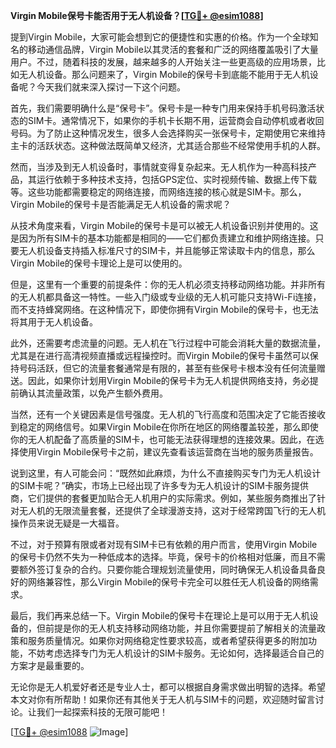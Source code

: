 **Virgin Mobile保号卡能否用于无人机设备？[[TG💪+ @esim1088](https://t.me/s/esim1088)]**

提到Virgin Mobile，大家可能会想到它的便捷性和实惠的价格。作为一个全球知名的移动通信品牌，Virgin Mobile以其灵活的套餐和广泛的网络覆盖吸引了大量用户。不过，随着科技的发展，越来越多的人开始关注一些更高级的应用场景，比如无人机设备。那么问题来了，Virgin Mobile的保号卡到底能不能用于无人机设备呢？今天我们就来深入探讨一下这个问题。

首先，我们需要明确什么是“保号卡”。保号卡是一种专门用来保持手机号码激活状态的SIM卡。通常情况下，如果你的手机卡长期不用，运营商会自动停机或者收回号码。为了防止这种情况发生，很多人会选择购买一张保号卡，定期使用它来维持主卡的活跃状态。这种做法既简单又经济，尤其适合那些不经常使用手机的人群。

然而，当涉及到无人机设备时，事情就变得复杂起来。无人机作为一种高科技产品，其运行依赖于多种技术支持，包括GPS定位、实时视频传输、数据上传下载等。这些功能都需要稳定的网络连接，而网络连接的核心就是SIM卡。那么，Virgin Mobile的保号卡是否能满足无人机设备的需求呢？

从技术角度来看，Virgin Mobile的保号卡是可以被无人机设备识别并使用的。这是因为所有SIM卡的基本功能都是相同的——它们都负责建立和维护网络连接。只要无人机设备支持插入标准尺寸的SIM卡，并且能够正常读取卡内的信息，那么Virgin Mobile的保号卡理论上是可以使用的。

但是，这里有一个重要的前提条件：你的无人机必须支持移动网络功能。并非所有的无人机都具备这一特性。一些入门级或专业级的无人机可能只支持Wi-Fi连接，而不支持蜂窝网络。在这种情况下，即使你拥有Virgin Mobile的保号卡，也无法将其用于无人机设备。

此外，还需要考虑流量的问题。无人机在飞行过程中可能会消耗大量的数据流量，尤其是在进行高清视频直播或远程操控时。而Virgin Mobile的保号卡虽然可以保持号码活跃，但它的流量套餐通常是有限的，甚至有些保号卡根本没有任何流量赠送。因此，如果你计划用Virgin Mobile的保号卡为无人机提供网络支持，务必提前确认其流量政策，以免产生额外费用。

当然，还有一个关键因素是信号强度。无人机的飞行高度和范围决定了它能否接收到稳定的网络信号。如果Virgin Mobile在你所在地区的网络覆盖较差，那么即使你的无人机配备了高质量的SIM卡，也可能无法获得理想的连接效果。因此，在选择使用Virgin Mobile保号卡之前，建议先查看该运营商在当地的服务质量报告。

说到这里，有人可能会问：“既然如此麻烦，为什么不直接购买专门为无人机设计的SIM卡呢？”确实，市场上已经出现了许多专为无人机设计的SIM卡服务提供商，它们提供的套餐更加贴合无人机用户的实际需求。例如，某些服务商推出了针对无人机的无限流量套餐，还提供了全球漫游支持，这对于经常跨国飞行的无人机操作员来说无疑是一大福音。

不过，对于预算有限或者对现有SIM卡已有依赖的用户而言，使用Virgin Mobile的保号卡仍然不失为一种低成本的选择。毕竟，保号卡的价格相对低廉，而且不需要额外签订复杂的合约。只要你能合理规划流量使用，同时确保无人机设备具备良好的网络兼容性，那么Virgin Mobile的保号卡完全可以胜任无人机设备的网络需求。

最后，我们再来总结一下。Virgin Mobile的保号卡在理论上是可以用于无人机设备的，但前提是你的无人机支持移动网络功能，并且你需要提前了解相关的流量政策和服务质量情况。如果你对网络稳定性要求较高，或者希望获得更多的附加功能，不妨考虑选择专门为无人机设计的SIM卡服务。无论如何，选择最适合自己的方案才是最重要的。

无论你是无人机爱好者还是专业人士，都可以根据自身需求做出明智的选择。希望本文对你有所帮助！如果你还有其他关于无人机与SIM卡的问题，欢迎随时留言讨论。让我们一起探索科技的无限可能吧！

[[TG💪+ @esim1088](https://t.me/s/esim1088) ![Image](https://i.postimg.cc/4NQfJmqS/Snipaste-2025-05-13-00-14-12.png)]